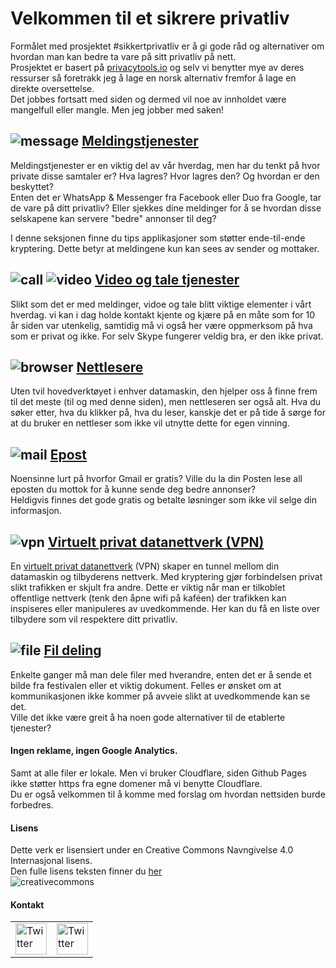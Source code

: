 
# Velkommen til et sikrere privatliv


Formålet med prosjektet #sikkertprivatliv er å gi gode råd og alternativer om hvordan man kan bedre ta vare på sitt privatliv på nett.  
Prosjektet er basert på [privacytools.io](https://www.privacytools.io/) og selv vi benytter mye av deres ressurser så foretrakk jeg å lage en norsk alternativ fremfor å lage en direkte oversettelse.  
Det jobbes fortsatt med siden og dermed vil noe av innholdet være mangelfull eller mangle. Men jeg jobber med saken!

## ![message](img/icons/message.svg)  [Meldingstjenester](meldingstjenester.md)

Meldingstjenester er en viktig del av vår hverdag, men har du tenkt på hvor private disse samtaler er? Hva lagres? Hvor lagres den? Og hvordan er den beskyttet?    
Enten det er WhatsApp & Messenger fra Facebook eller Duo fra Google, tar de vare på ditt privatliv? Eller sjekkes dine meldinger for å se hvordan disse selskapene kan servere "bedre" annonser til deg?  

I denne seksjonen finne du tips applikasjoner som støtter ende-til-ende kryptering. Dette betyr at meldingene kun kan sees av sender og mottaker.


## ![call](img/icons/call.svg) ![video](img/icons/video.svg)  [Video og tale tjenester](video-tale.md)  

Slikt som det er med meldinger, vidoe og tale blitt viktige elementer i vårt hverdag. vi kan i dag holde kontakt kjente og kjære på en måte som for 10 år siden var utenkelig, samtidig må vi også her være oppmerksom på hva som er privat og ikke. For selv Skype fungerer veldig bra, er den ikke privat.  

## ![browser](img/icons/chrome.svg) [Nettlesere](nettlesere.md)  
Uten tvil hovedverktøyet i enhver datamaskin, den hjelper oss å finne frem til det meste (til og med denne siden), men nettleseren ser også alt. Hva du søker etter, hva du klikker på, hva du leser, kanskje det er på tide å sørge for at du bruker en nettleser som ikke vil utnytte dette for egen vinning.  


## ![mail](img/icons/mail.svg) [Epost](epost.md)  
Noensinne lurt på hvorfor Gmail er gratis? Ville du la din Posten lese all eposten du mottok for å kunne sende deg bedre annonser?  
Heldigvis finnes det gode gratis og betalte løsninger som ikke vil selge din informasjon.


## ![vpn](img/icons/shield.svg)  [Virtuelt privat datanettverk (VPN)](vpn.md)  
En [virtuelt privat datanettverk](https://no.wikipedia.org/wiki/Virtual_private_network) (VPN) skaper en tunnel mellom din datamaskin og tilbyderens nettverk. Med kryptering gjør forbindelsen privat slikt trafikken er skjult fra andre. Dette er viktig når man er tilkoblet offentlige nettverk (tenk den åpne wifi på kaféen) der trafikken kan inspiseres eller manipuleres av uvedkommende. Her kan du få en liste over tilbydere som vil respektere ditt privatliv.  

## ![file](img/icons/file.svg) [Fil deling](fildeling.md)  
Enkelte ganger må man dele filer med hverandre, enten det er å sende et bilde fra festivalen eller et viktig dokument. Felles er ønsket om at kommunikasjonen ikke kommer på avveie slikt at uvedkommende kan se det.  
Ville det ikke være greit å ha noen gode alternativer til de etablerte tjenester?


#### Ingen reklame, ingen Google Analytics.  
Samt at alle filer er lokale. Men vi bruker Cloudflare, siden Github Pages ikke støtter https fra egne domener må vi benytte Cloudflare.  
Du er også velkommen til å komme med forslag om hvordan nettsiden burde forbedres.


#### Lisens  
Dette verk er lisensiert under en Creative Commons Navngivelse 4.0 Internasjonal lisens.  
Den fulle lisens teksten finner du [her](Lisens.txt)  
![creativecommons](img/logos/creativecommons.png)



#### Kontakt

<table>
 <tr>
   <td>
   <a href="https://twitter.com/sikkerprivatliv" >
   <img src="img/logos/twitter.png" alt="Twitter" height="50" width="50" /> </a>
   </td>
   <td>
   <a href="https://github.com/sikkertprivatliv/sikkertprivatliv.github.io" >
   <img src="img/logos/github.png" alt="Twitter" height="50" width="50" /> </a>
   </td>
 </tr>
</table>
